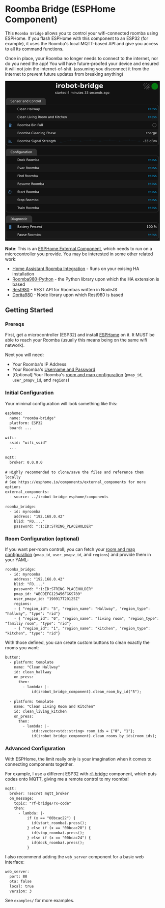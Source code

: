 # Roomba Bridge (ESPHome Component)

This `Roomba Bridge` allows you to control your wifi-connected roomba using ESPHome.
If you flash ESPHome with this component to an ESP32 (for example), it uses the Roomba's local MQTT-based API and give you access to all its command functions.

Once in place, your Roomba no longer needs to connect to the internet, nor do you need the app!
You will have future-proofed your device and ensured it will not join the internet-of-shit.
(assuming you disconnect it from the internet to prevent future updates from breaking anything)

![alt text](https://github.com/solarkennedy/roomba-bridge-esphome/blob/master/examples/screenshot.png?raw=true)

**Note**: This is an [ESPHome External Component](https://esphome.io/components/external_components), which needs to run on a microcontroller you provide.
You may be interested in some other related work:

* [Home Assistant Roomba Integration](https://www.home-assistant.io/integrations/roomba/) - Runs on your exising HA installation
* [Roomba980-Python](https://github.com/NickWaterton/Roomba980-Python) - the Python library upon which the HA extension is based
* [Rest980](https://github.com/koalazak/rest980) - REST API for Roombas written in NodeJS
* [Dorita980](https://github.com/koalazak/dorita980) - Node library upon which Rest980 is based

## Getting Started

### Prereqs

First, get a microcontroller (ESP32) and install [ESPHome](https://esphome.io/) on it.
It MUST be able to reach your Roomba (usually this means being on the same wifi network).

Next you will need:

* Your Roomba's IP Address
* Your Roomba's [Username and Password](https://github.com/koalazak/dorita980?tab=readme-ov-file#how-to-get-your-usernameblid-and-password)
* [Optional] Your Roomba's [room and map configuration](https://github.com/koalazak/dorita980?tab=readme-ov-file#cleanroomargs) (`pmap_id`, `user_pmapv_id`, and `regions`)

### Initial Configuration

Your minimal configuration will look something like this:

```
esphome:
  name: "roomba-bridge"
  platform: ESP32
  board: ...

wifi:
  ssid: "wifi_ssid"
  ...

mqtt:
  broker: 0.0.0.0

# Highly recommended to clone/save the files and reference them locally
# See https://esphome.io/components/external_components for more options
external_components:
  - source: ../irobot-bridge-esphome/components

roomba_bridge:
  - id: myroomba
    address: "192.168.0.42"
    blid: "FD...."
    password: ":1:ID:STRING_PLACEHOLDER"
```

### Room Configuration (optional)

If you want per-room controll, you can fetch your [room and map configuration](https://github.com/koalazak/dorita980?tab=readme-ov-file#cleanroomargs) (`pmap_id`, `user_pmapv_id`, and `regions`) and provide them in your YAML:

```
roomba_bridge:
  - id: myroomba
    address: "192.168.0.42"
    blid: "FD...."
    password: ":1:ID:STRING_PLACEHOLDER"
    pmap_id: "ABCDEFG123456FGKS789"
    user_pmapv_id: "190917T20125Z"
    regions:
    - { "region_id": "5", "region_name": "Hallway", "region_type": "hallway", "type": "rid"}
    - { "region_id": "0", "region_name": "living room", "region_type": "familiy room", "type": "rid"}
    - { "region_id": "1", "region_name": "kitchen", "region_type": "kitchen", "type": "rid"}
```

With those defined, you can create custom buttons to clean exactly the rooms you want:

```
button:
  - platform: template
    name: "Clean Hallway"
    id: clean_hallway
    on_press:
      then:
        - lambda: |-
            id(irobot_bridge_component).clean_room_by_id("5");

  - platform: template
    name: "Clean Living Room and Kitchen"
    id: clean_living_kitchen
    on_press:
      then:
        - lambda: |-
            std::vector<std::string> room_ids = {"0", "1"};
            id(irobot_bridge_component).clean_rooms_by_ids(room_ids);
```

### Advanced Configuration

With ESPHome, the limit really only is your imagination when it comes to connecting components together.

For example, I use a different ESP32 with [rf-bridge](https://esphome.io/components/rf_bridge.html) component, which puts codes onto MQTT, giving me a remote control to my roomba!

```
mqtt:
  broker: !secret mqtt_broker
  on_message:
    topic: "rf-bridge/rx-code"
    then:
      - lambda: |-
          if (x == "00bcac22") {
            id(start_roomba).press();
          } else if (x == "00bcac28") {
            id(stop_roomba).press();
          } else if (x == "00bcac24") {
            id(dock_roomba).press();
          }
```

I also recommend adding the `web_server` component for a basic web interface:

```
web_server:
  port: 80
  ota: false
  local: true
  version: 3
```

See `examples/` for more examples.